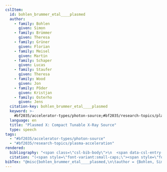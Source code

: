 ```yaml
---
cslItem:
  id: bohlen_brummer_etal____plasmed
  author:
    - family: Bohlen
      given: Simon
    - family: Brümmer
      given: Theresa
    - family: Grüner
      given: Florian
    - family: Meisel
      given: Martin
    - family: Schaper
      given: Lucas
    - family: Staufer
      given: Theresa
    - family: Wood
      given: Jon
    - family: Põder
      given: Kristjan
    - family: Osterho
      given: Jens
  citation-key: bohlen_brummer_etal____plasmed
  keyword: >-
    #bf2035/accelerator-types/photon-source;#bf2035/research-topics/plasma-acceleration
  language: en
  title: "Plasmed X: Compact Tunable X-Ray Source"
  type: speech
tags:
  - "#bf2035/accelerator-types/photon-source"
  - "#bf2035/research-topics/plasma-acceleration"
rendered:
  bibliography: "<span class=\"csl-bib-body\">\n  <span data-csl-entry-id=\"bohlen_brummer_etal____plasmed\" class=\"csl-entry\"><span class='author-bib'>Bohlen, Brümmer, T., Grüner, F., Meisel, M., Schaper, L., Staufer, T., Wood, J., Põder, K., &#38; Osterho, J.</span>. <span class='date-bib'>(o.\_J.)</span>. <span class='title'><i><b><span style=\"font-style:normal;\">Plasmed X: Compact Tunable X-Ray Source</span></b></i></span>.</span>\n</span>"
  citation: "(<span style=\"font-variant:small-caps;\"><span style=\"font-variant:small-caps;\"><span style=\"font-variant:small-caps;\">Bohlen</span> et al.</span></span>, o.\_J.)"
bibTex: "@misc{bohlen_brummer_etal____plasmed,\n\tauthor = {Bohlen, Simon and Br{\\\" u}mmer, Theresa and Gr{\\\" u}ner, Florian and Meisel, Martin and Schaper, Lucas and Staufer, Theresa and Wood, Jon and P{\\~ o}der, Kristjan and Osterho, Jens},\n\ttitle = {Plasmed {X}: Compact {Tunable} {X}-{Ray} {Source}},\n}\n\n"
---
```

